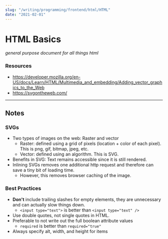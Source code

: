 ```yaml
---
slug: "/writing/programming/frontend/html/HTML"
date: "2021-02-01"
---
```


# HTML Basics
*general purpose document for all things html*

### Resources
* https://developer.mozilla.org/en-US/docs/Learn/HTML/Multimedia_and_embedding/Adding_vector_graphics_to_the_Web
* https://svgontheweb.com/
--------------------------------------------------------------------------------

## Notes
### SVGs
* Two types of images on the web: Raster and vector
	* Raster: defined using a grid of pixels (location + color of each pixel). This is png, gif, bitmap, jpeg, etc.
	* Vector: defined using an algorithm. This is SVG.
* Benefits in SVG: Text remains accessible since it is still rendered.
* Inlining SVGs removes one additional http request and therefore can save a tiny bit of loading time.
	* However, this removes browser caching of the image. 

### Best Practices
* **Don't** include trailing slashes for empty elements, they are unnecessary and can actually slow things down.
	* `<input type="text">` is better than `<input type="text" />`
* Use double quotes, not single quotes in HTML.
* Preferable to not write out the full boolean attribute values
	* `required` is better than `required="true"`
* Always specify alt, width, and height for items

